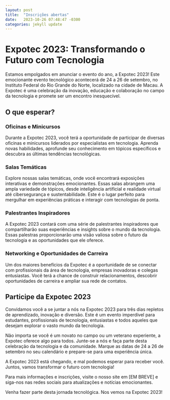 ```yaml
---
layout: post
title:  "Inscrições abertas"
date:   2023-10-26 07:48:47 -0300
categories: jekyll update
---
```

# Expotec 2023: Transformando o Futuro com Tecnologia

Estamos empolgados em anunciar o evento do ano, a Expotec 2023! Este emocionante evento tecnológico acontecerá de 24 a 26 de setembro, no Instituto Federal do Rio Grande do Norte, localizado na cidade de Macau. A Expotec é uma celebração da inovação, educação e colaboração no campo da tecnologia e promete ser um encontro inesquecível.

## O que esperar?

### Oficinas e Minicursos

Durante a Expotec 2023, você terá a oportunidade de participar de diversas oficinas e minicursos liderados por especialistas em tecnologia. Aprenda novas habilidades, aprofunde seu conhecimento em tópicos específicos e descubra as últimas tendências tecnológicas.

### Salas Temáticas

Explore nossas salas temáticas, onde você encontrará exposições interativas e demonstrações emocionantes. Essas salas abrangem uma ampla variedade de tópicos, desde inteligência artificial e realidade virtual até cibersegurança e sustentabilidade. Este é o lugar perfeito para mergulhar em experiências práticas e interagir com tecnologias de ponta.

### Palestrantes Inspiradores

A Expotec 2023 contará com uma série de palestrantes inspiradores que compartilharão suas experiências e insights sobre o mundo da tecnologia. Essas palestras proporcionarão uma visão valiosa sobre o futuro da tecnologia e as oportunidades que ele oferece.

### Networking e Oportunidades de Carreira

Um dos maiores benefícios da Expotec é a oportunidade de se conectar com profissionais da área de tecnologia, empresas inovadoras e colegas entusiastas. Você terá a chance de construir relacionamentos, descobrir oportunidades de carreira e ampliar sua rede de contatos.

## Participe da Expotec 2023

Convidamos você a se juntar a nós na Expotec 2023 para três dias repletos de aprendizado, inovação e diversão. Este é um evento imperdível para estudantes, profissionais de tecnologia, entusiastas e todos aqueles que desejam explorar o vasto mundo da tecnologia.

Não importa se você é um novato no campo ou um veterano experiente, a Expotec oferece algo para todos. Junte-se a nós e faça parte desta celebração da tecnologia e da comunidade. Marque as datas de 24 a 26 de setembro no seu calendário e prepare-se para uma experiência única.

A Expotec 2023 está chegando, e mal podemos esperar para receber você. Juntos, vamos transformar o futuro com tecnologia!

Para mais informações e inscrições, visite o nosso site em [EM BREVE] e siga-nos nas redes sociais para atualizações e notícias emocionantes.

Venha fazer parte desta jornada tecnológica. Nos vemos na Expotec 2023!